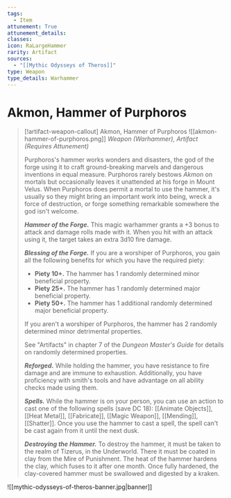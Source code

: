 ```yaml
---
tags:
  - Item
attunement: True
attunement_details: 
classes: 
icon: RaLargeHammer
rarity: Artifact
sources:
  - "[[Mythic Odysseys of Theros]]"
type: Weapon
type_details: Warhammer
---
```


# Akmon, Hammer of Purphoros

>[!artifact-weapon-callout] Akmon, Hammer of Purphoros
>![[akmon-hammer-of-purphoros.png]]
>*Weapon (Warhammer), Artifact (Requires Attunement)*
>
>Purphoros's hammer works wonders and disasters, the god of the forge using it to craft ground-breaking marvels and dangerous inventions in equal measure. Purphoros rarely bestows *Akmon* on mortals but occasionally leaves it unattended at his forge in Mount Velus. When Purphoros does permit a mortal to use the hammer, it's usually so they might bring an important work into being, wreck a force of destruction, or forge something remarkable somewhere the god isn't welcome.
>
>***Hammer of the Forge.*** This magic warhammer grants a +3 bonus to attack and damage rolls made with it. When you hit with an attack using it, the target takes an extra 3d10 fire damage.
>
>***Blessing of the Forge.*** If you are a worshiper of Purphoros, you gain all the following benefits for which you have the required piety:
>
>* **Piety 10+.** The hammer has 1 randomly determined minor beneficial property.
>* **Piety 25+.** The hammer has 1 randomly determined major beneficial property.
>* **Piety 50+.** The hammer has 1 additional randomly determined major beneficial property.
>
>If you aren't a worshiper of Purphoros, the hammer has 2 randomly determined minor detrimental properties.
>
>See "Artifacts" in chapter 7 of the *Dungeon Master's Guide* for details on randomly determined properties.
>
>***Reforged.*** While holding the hammer, you have resistance to fire damage and are immune to exhaustion. Additionally, you have proficiency with smith's tools and have advantage on all ability checks made using them.
>
>***Spells.*** While the hammer is on your person, you can use an action to cast one of the following spells (save DC 18): [[Animate Objects]], [[Heat Metal]], [[Fabricate]], [[Magic Weapon]], [[Mending]], [[Shatter]]. Once you use the hammer to cast a spell, the spell can't be cast again from it until the next dusk.
>
>***Destroying the Hammer.*** To destroy the hammer, it must be taken to the realm of Tizerus, in the Underworld. There it must be coated in clay from the Mire of Punishment. The heat of the hammer hardens the clay, which fuses to it after one month. Once fully hardened, the clay-covered hammer must be swallowed and digested by a kraken.

![[mythic-odysseys-of-theros-banner.jpg|banner]]
